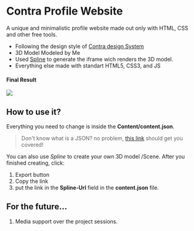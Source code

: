 # Contra Profile Website
A unique and minimalistic profile website made out only with HTML, CSS and other free tools.

 - Following the design style of [Contra design System](https://www.figma.com/community/file/833515051385038928) 
 - 3D Model Modeled by Me 
 - Used [Spline](https://spline.design) to generate the iframe wich renders the 3D model.
-  Everything else made with standart HTML5, CSS3, and JS

<h4>Final Result</h4>

![](https://github.com/CordeiroAndre/cordeiroandre.github.io/Blob/main/Demo.gif?raw=true)

## How to use it? 
Everything you need to change is inside the **Content/content.json**.
> Don't know what is a JSON? no problem, [this link](https://developers.squarespace.com/what-is-json) should get you covered! 

You can also use *Spline* to create your own 3D model /Scene. After you finished creating, click: 

 1. Export button 
 2. Copy the link 
 3. put the link in the **Spline-Url** field in the **content.json** file.

## For the future...
1. Media support over the project sessions. 
